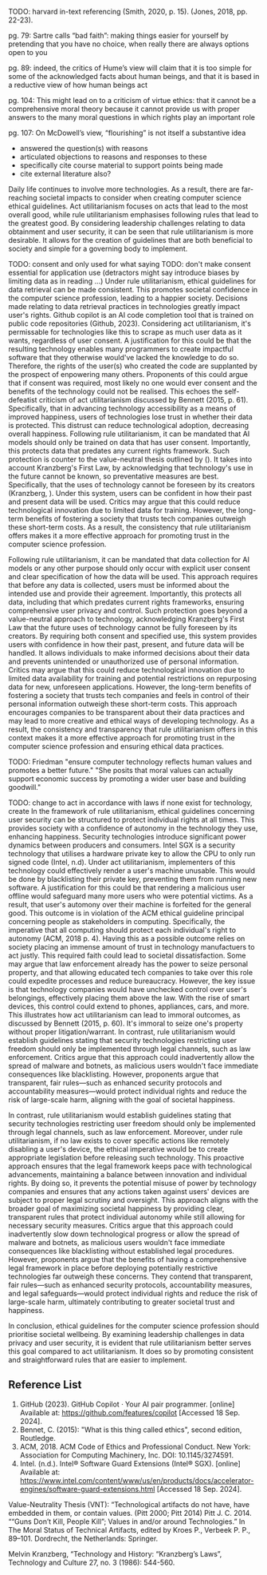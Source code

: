 <!-- SPDX-License-Identifier: zlib-acknowledgement -->
TODO: harvard in-text referencing
(Smith, 2020, p. 15).
(Jones, 2018, pp. 22-23).

pg. 79:
Sartre calls “bad faith”: making things
easier for yourself by pretending that you have no choice, when really there are
always options open to you 

pg. 89:
indeed, the critics of
Hume’s view will claim that it is too simple for some of the acknowledged facts about
human beings, and that it is based in a reductive view of how human beings act

pg. 104:
This might lead on to a criticism of virtue ethics: that it
cannot be a comprehensive moral theory because it cannot provide us with
proper answers to the many moral questions in which rights play an important
role

pg. 107:
 On McDowell’s view, “flourishing”
is not itself a substantive idea

- answered the question(s) with reasons
- articulated objections to reasons and responses to these
- specifically cite course material to support points being made
- cite external literature also?

Daily life continues to involve more technologies.
As a result, there are far-reaching societal impacts to consider when creating computer science ethical guidelines. 
Act utilitarianism focuses on acts that lead to the most overall good, 
while rule utilitarianism emphasises following rules that lead to the greatest good.
By considering leadership challenges relating to data obtainment and user security,
it can be seen that rule utilitarianism is more desirable.
It allows for the creation of guidelines that are both beneficial to society and simple for a governing body to implement.

TODO: consent and only used for what saying
TODO: don't make consent essential for application use (detractors might say introduce biases by limiting data as in reading ...) 
Under rule utilitarianism, ethical guidelines for data retrieval can be made consistent.
This promotes societal confidence in the computer science profession, 
leading to a happier society.
Decisions made relating to data retrieval practices in technologies greatly impact user's rights.
Github copilot is an AI code completion tool that is trained on public code repositories (Github, 2023).
Considering act utilitarianism, it's permissable for technologies like this
to scrape as much user data as it wants, regardless of user consent.
A justification for this could be that the resulting technology enables many programmers to create impactful software that they otherwise would've lacked the knowledge to do so.
Therefore, the rights of the user(s) who created the code
are supplanted by the prospect of enpowering many others. 
Proponents of this could argue that if consent was required, most likely no one would ever consent
and the benefits of the technology could not be realised.
This echoes the self-defeatist criticism of act utilitarianism discussed by Bennett (2015, p. 61).
Specifically, that in advancing technology accessibility as a means of improved happiness,
users of technologies lose trust in whether their data is protected.
This distrust can reduce technological adoption, decreasing overall happiness.
Following rule utilitarianism, it can be mandated that AI models should only be trained on data that has user consent.
Importantly, this protects data that predates any current rights framework. 
Such protection is counter to the value-neutral thesis outlined by ().
It takes into account Kranzberg's First Law, by acknowledging that technology's use in the future cannot be known, so preventative measures are best.
Specifically, that the uses of technology cannot be foreseen by its creators (Kranzberg, ).
Under this system, users can be confident in how their past and present data will be used.
Critics may argue that this could reduce technological innovation due to limited data for training. 
However, the long-term benefits of fostering a society that trusts tech companies outweigh these short-term costs.
As a result, the consistency that rule utilitarianism offers makes it a more effective approach for promoting trust in the computer science profession.

Following rule utilitarianism, it can be mandated that data collection for AI models or any other purpose should only occur with explicit user consent and clear specification of how the data will be used. This approach requires that before any data is collected, users must be informed about the intended use and provide their agreement. Importantly, this protects all data, including that which predates current rights frameworks, ensuring comprehensive user privacy and control. Such protection goes beyond a value-neutral approach to technology, acknowledging Kranzberg's First Law that the future uses of technology cannot be fully foreseen by its creators. By requiring both consent and specified use, this system provides users with confidence in how their past, present, and future data will be handled. It allows individuals to make informed decisions about their data and prevents unintended or unauthorized use of personal information.
Critics may argue that this could reduce technological innovation due to limited data availability for training and potential restrictions on repurposing data for new, unforeseen applications. However, the long-term benefits of fostering a society that trusts tech companies and feels in control of their personal information outweigh these short-term costs. This approach encourages companies to be transparent about their data practices and may lead to more creative and ethical ways of developing technology. As a result, the consistency and transparency that rule utilitarianism offers in this context makes it a more effective approach for promoting trust in the computer science profession and ensuring ethical data practices.

TODO: Friedman "ensure computer technology reflects human values and promotes a better future."
"She posits that moral values can actually support economic success by promoting a wider user base and building goodwill."

TODO: change to act in accordance with laws if none exist for technology, create
In the framework of rule utilitarianism, ethical guidelines concerning user security can be structured to protect individual rights at all times.
This provides society with a confidence of autonomy in the technology they use, enhancing happiness.
Security technologies introduce significant power dynamics between producers and consumers.
Intel SGX is a security technology that utilises a hardware private key to allow the CPU to only run signed code (Intel, n.d).
Under act utilitarianism, implementers of this technology could effectively render a user's machine unusable.
This would be done by blacklisting their private key, preventing them from running new software. 
A justification for this could be that rendering a malicious user offline would safeguard many more users who were potential victims.
As a result, that user's automony over their machine is forfeited for the general good.
This outcome is in violation of the ACM ethical guideline principal concerning people as stakeholders in computing.
Specifically, the imperative that all computing should protect each individual's right to autonomy (ACM, 2018 p. 4).
Having this as a possible outcome relies on society placing an immense amount of trust in technology manufactuers to act justly.
This required faith could lead to societal dissatisfaction.
Some may argue that law enforcement already has the power to seize personal property, and that allowing educated tech companies to take over this role could expedite processes and reduce bureaucracy.
However, the key issue is that technology companies would have unchecked control over user's belongings, effectively placing them above the law. 
With the rise of smart devices, this control could extend to phones, appliances, cars, and more.
This illustrates how act utilitarianism can lead to immoral outcomes, as discussed by Bennett (2015, p. 60).
It's immoral to seize one's property without proper litigation/warrant.
In contrast, rule utilitarianism would establish guidelines stating that security technologies restricting user freedom 
should only be implemented through legal channels, such as law enforcement.
Critics argue that this approach could inadvertently allow the spread of malware and botnets, as malicious users wouldn't face immediate consequences like blacklisting. 
However, proponents argue that transparent, fair rules—such as enhanced security protocols and accountability measures—would protect individual rights and reduce the risk of large-scale harm, aligning with the goal of societal happiness.


In contrast, rule utilitarianism would establish guidelines stating that security technologies restricting user freedom should only be implemented through legal channels, such as law enforcement. Moreover, under rule utilitarianism, if no law exists to cover specific actions like remotely disabling a user's device, the ethical imperative would be to create appropriate legislation before releasing such technology. This proactive approach ensures that the legal framework keeps pace with technological advancements, maintaining a balance between innovation and individual rights. By doing so, it prevents the potential misuse of power by technology companies and ensures that any actions taken against users' devices are subject to proper legal scrutiny and oversight. This approach aligns with the broader goal of maximizing societal happiness by providing clear, transparent rules that protect individual autonomy while still allowing for necessary security measures.
Critics argue that this approach could inadvertently slow down technological progress or allow the spread of malware and botnets, as malicious users wouldn't face immediate consequences like blacklisting without established legal procedures. However, proponents argue that the benefits of having a comprehensive legal framework in place before deploying potentially restrictive technologies far outweigh these concerns. They contend that transparent, fair rules—such as enhanced security protocols, accountability measures, and legal safeguards—would protect individual rights and reduce the risk of large-scale harm, ultimately contributing to greater societal trust and happiness.

In conclusion, ethical guidelines for the computer science profession should prioritise societal wellbeing. 
By examining leadership challenges in data privacy and user security, 
it is evident that rule utilitarianism better serves this goal compared to act utilitarianism. 
It does so by promoting consistent and straightforward rules that are easier to implement.


## Reference List
1. GitHub (2023). GitHub Copilot · Your AI pair programmer. 
   [online] Available at: https://github.com/features/copilot
   [Accessed 18 Sep. 2024].
2. Bennet, C. (2015): "What is this thing called ethics", second edition, Routledge.
3. ACM, 2018. ACM Code of Ethics and Professional Conduct. New York: Association for Computing Machinery, Inc. DOI: 10.1145/3274591.
4. Intel. (n.d.). Intel® Software Guard Extensions (Intel® SGX). 
   [online] Available at: https://www.intel.com/content/www/us/en/products/docs/accelerator-engines/software-guard-extensions.html
   [Accessed 18 Sep. 2024].

Value-Neutrality Thesis (VNT): “Technological artifacts do not have, have
embedded in them, or contain values. (Pitt 2000; Pitt 2014)
Pitt J. C. 2014. ““Guns Don’t Kill, People Kill”; Values in and/or around Technologies.” In The
Moral Status of Technical Artifacts, edited by Kroes P., Verbeek P. P., 89–101. Dordrecht, the
Netherlands: Springer.

Melvin Kranzberg, “Technology and History: “Kranzberg’s Laws”, Technology and Culture 27,
no. 3 (1986): 544-560.
